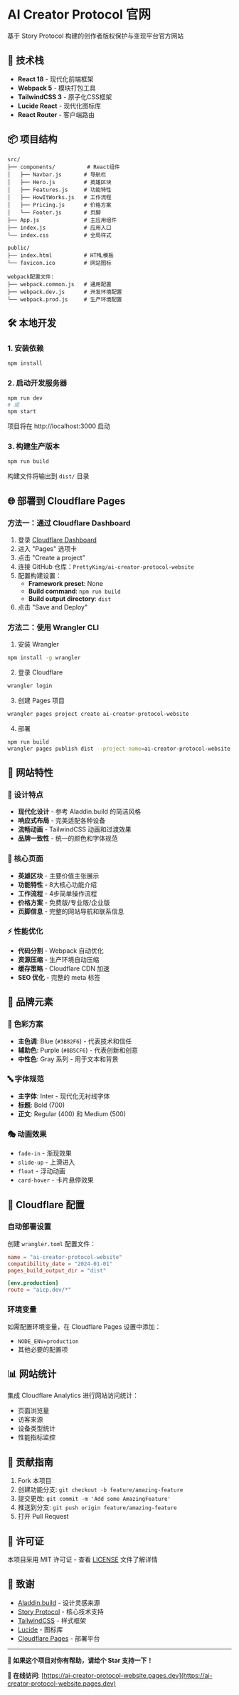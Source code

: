 # AI Creator Protocol 官网

基于 Story Protocol 构建的创作者版权保护与变现平台官方网站

## 🚀 技术栈

- **React 18** - 现代化前端框架
- **Webpack 5** - 模块打包工具
- **TailwindCSS 3** - 原子化CSS框架  
- **Lucide React** - 现代化图标库
- **React Router** - 客户端路由

## 📦 项目结构

```
src/
├── components/          # React组件
│   ├── Navbar.js       # 导航栏
│   ├── Hero.js         # 英雄区块
│   ├── Features.js     # 功能特性
│   ├── HowItWorks.js   # 工作流程
│   ├── Pricing.js      # 价格方案
│   └── Footer.js       # 页脚
├── App.js              # 主应用组件
├── index.js            # 应用入口
└── index.css           # 全局样式

public/
├── index.html          # HTML模板
└── favicon.ico         # 网站图标

webpack配置文件:
├── webpack.common.js   # 通用配置
├── webpack.dev.js      # 开发环境配置
└── webpack.prod.js     # 生产环境配置
```

## 🛠 本地开发

### 1. 安装依赖
```bash
npm install
```

### 2. 启动开发服务器
```bash
npm run dev
# 或
npm start
```

项目将在 http://localhost:3000 启动

### 3. 构建生产版本
```bash
npm run build
```

构建文件将输出到 `dist/` 目录

## 🌐 部署到 Cloudflare Pages

### 方法一：通过 Cloudflare Dashboard

1. 登录 [Cloudflare Dashboard](https://dash.cloudflare.com)
2. 进入 "Pages" 选项卡
3. 点击 "Create a project"
4. 连接 GitHub 仓库：`PrettyKing/ai-creator-protocol-website`
5. 配置构建设置：
   - **Framework preset**: None
   - **Build command**: `npm run build`
   - **Build output directory**: `dist`
6. 点击 "Save and Deploy"

### 方法二：使用 Wrangler CLI

1. 安装 Wrangler
```bash
npm install -g wrangler
```

2. 登录 Cloudflare
```bash
wrangler login
```

3. 创建 Pages 项目
```bash
wrangler pages project create ai-creator-protocol-website
```

4. 部署
```bash
npm run build
wrangler pages publish dist --project-name=ai-creator-protocol-website
```

## 📝 网站特性

### 🎨 设计特点
- **现代化设计** - 参考 Aladdin.build 的简洁风格
- **响应式布局** - 完美适配各种设备
- **流畅动画** - TailwindCSS 动画和过渡效果
- **品牌一致性** - 统一的颜色和字体规范

### 📱 核心页面
- **英雄区块** - 主要价值主张展示
- **功能特性** - 8大核心功能介绍
- **工作流程** - 4步简单操作流程
- **价格方案** - 免费版/专业版/企业版
- **页脚信息** - 完整的网站导航和联系信息

### ⚡ 性能优化
- **代码分割** - Webpack 自动优化
- **资源压缩** - 生产环境自动压缩
- **缓存策略** - Cloudflare CDN 加速
- **SEO 优化** - 完整的 meta 标签

## 🎯 品牌元素

### 🎨 色彩方案
- **主色调**: Blue (`#3B82F6`) - 代表技术和信任
- **辅助色**: Purple (`#8B5CF6`) - 代表创新和创意
- **中性色**: Gray 系列 - 用于文本和背景

### 🔤 字体规范
- **主字体**: Inter - 现代化无衬线字体
- **标题**: Bold (700)
- **正文**: Regular (400) 和 Medium (500)

### 🎭 动画效果
- `fade-in` - 渐现效果
- `slide-up` - 上滑进入
- `float` - 浮动动画
- `card-hover` - 卡片悬停效果

## 🔧 Cloudflare 配置

### 自动部署设置
创建 `wrangler.toml` 配置文件：

```toml
name = "ai-creator-protocol-website"
compatibility_date = "2024-01-01"
pages_build_output_dir = "dist"

[env.production]
route = "aicp.dev/*"
```

### 环境变量
如需配置环境变量，在 Cloudflare Pages 设置中添加：
- `NODE_ENV=production`
- 其他必要的配置项

## 📊 网站统计

集成 Cloudflare Analytics 进行网站访问统计：
- 页面浏览量
- 访客来源
- 设备类型统计
- 性能指标监控

## 🤝 贡献指南

1. Fork 本项目
2. 创建功能分支: `git checkout -b feature/amazing-feature`
3. 提交更改: `git commit -m 'Add some AmazingFeature'`
4. 推送到分支: `git push origin feature/amazing-feature`
5. 打开 Pull Request

## 📄 许可证

本项目采用 MIT 许可证 - 查看 [LICENSE](LICENSE) 文件了解详情

## 🙏 致谢

- [Aladdin.build](https://aladdin.build/) - 设计灵感来源
- [Story Protocol](https://storyprotocol.xyz/) - 核心技术支持
- [TailwindCSS](https://tailwindcss.com/) - 样式框架
- [Lucide](https://lucide.dev/) - 图标库
- [Cloudflare Pages](https://pages.cloudflare.com/) - 部署平台

---

**🌟 如果这个项目对你有帮助，请给个 Star 支持一下！**

**🚀 在线访问**: [https://ai-creator-protocol-website.pages.dev](https://ai-creator-protocol-website.pages.dev)